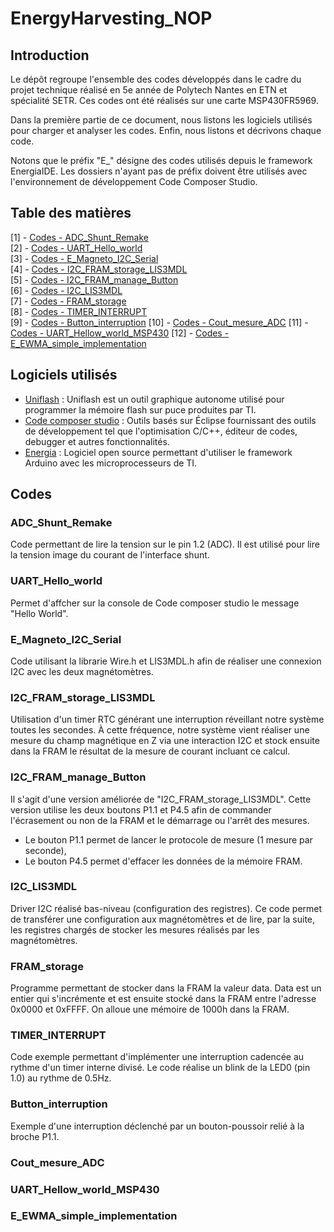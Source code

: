 # EnergyHarvesting_NOP

## Introduction

Le dépôt regroupe l'ensemble des codes développés dans le cadre du projet technique réalisé en 5e année de Polytech Nantes en ETN et spécialité SETR. Ces codes ont été réalisés sur une carte MSP430FR5969.

Dans la première partie de ce document, nous listons les logiciels utilisés pour charger et analyser les codes. Enfin, nous listons et décrivons chaque code.

Notons que le préfix "E_" désigne des codes utilisés depuis le framework EnergiaIDE. Les dossiers n'ayant pas de préfix doivent être utilisés avec l'environnement de développement Code Composer Studio.

## Table des matières

[1] - [Codes - ADC_Shunt_Remake](#adc_shunt_remake)  
[2] - [Codes - UART_Hello_world](#uart_hello_world)  
[3] - [Codes - E_Magneto_I2C_Serial](#e_magneto_i2c_serial)  
[4] - [Codes - I2C_FRAM_storage_LIS3MDL](#i2c_fram_storage_lis3mdl)  
[5] - [Codes - I2C_FRAM_manage_Button](#i2c_fram_manage_button)  
[6] - [Codes - I2C_LIS3MDL](#i2c_lis3mdl)  
[7] - [Codes - FRAM_storage](#fram_storage)  
[8] - [Codes - TIMER_INTERRUPT](#timer_interrupt)  
[9] - [Codes - Button_interruption](#button_interruption)
[10] - [Codes - Cout_mesure_ADC](#cout_mesure_adc)
[11] - [Codes - UART_Hellow_world_MSP430](#uart_hellow_world_msp430)
[12] - [Codes - E_EWMA_simple_implementation](#e_ewma_simple_implementation)

## Logiciels utilisés


- [Uniflash](https://www.ti.com/tool/UNIFLASH) : Uniflash est un outil graphique autonome utilisé pour programmer la mémoire flash sur puce produites par TI.
- [Code composer studio](https://www.ti.com/tool/CCSTUDIO#overview) : Outils basés sur Éclipse fournissant des outils de développement tel que l'optimisation C/C++, éditeur de codes, debugger et autres fonctionnalités.
- [Energia](https://energia.nu/) : Logiciel open source permettant d'utiliser le framework Arduino avec les microprocesseurs de TI.

## Codes

### ADC_Shunt_Remake

Code permettant de lire la tension sur le pin 1.2 (ADC). Il est utilisé pour lire la tension image du courant de l'interface shunt.

### UART_Hello_world

Permet d'affcher sur la console de Code composer studio le message "Hello World".

### E_Magneto_I2C_Serial

Code utilisant la librarie Wire.h et LIS3MDL.h afin de réaliser une connexion I2C avec les deux magnétomètres.

### I2C_FRAM_storage_LIS3MDL

Utilisation d'un timer RTC générant une interruption réveillant notre système toutes les secondes. À cette fréquence, notre système vient réaliser une mesure du champ magnétique en Z via une interaction I2C et stock ensuite dans la FRAM le résultat de la mesure de courant incluant ce calcul.

### I2C_FRAM_manage_Button

Il s'agit d'une version améliorée de "I2C_FRAM_storage_LIS3MDL". Cette version utilise les deux boutons P1.1 et P4.5 afin de commander l'écrasement ou non de la FRAM et le démarrage ou l'arrêt des mesures.

- Le bouton P1.1 permet de lancer le protocole de mesure (1 mesure par seconde),
- Le bouton P4.5 permet d'effacer les données de la mémoire FRAM.

### I2C_LIS3MDL

Driver I2C réalisé bas-niveau (configuration des registres). Ce code permet de transférer une configuration aux magnétomètres et de lire, par la suite, les registres chargés de stocker les mesures réalisés par les magnétomètres.

### FRAM_storage

Programme permettant de stocker dans la FRAM la valeur data. Data est un entier qui s'incrémente et est ensuite stocké dans la FRAM entre l'adresse 0x0000 et 0xFFFF. On alloue une mémoire de 1000h dans la FRAM.

### TIMER_INTERRUPT

Code exemple permettant d'implémenter une interruption cadencée au rythme d'un timer interne divisé. Le code réalise un blink de la LED0 (pin 1.0) au rythme de 0.5Hz.

### Button_interruption 

Exemple d'une interruption déclenché par un bouton-poussoir relié à la broche P1.1.

### Cout_mesure_ADC


### UART_Hellow_world_MSP430

### E_EWMA_simple_implementation
